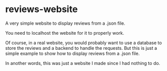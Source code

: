 # reviews-website

A very simple website to display reviews from a .json file.

You need to localhost the website for it to properly work.

Of course, in a real website, you would probably want to use a database to store the reviews and a backend to handle the requests. But this is just a simple example to show how to display reviews from a .json file.

In another words, this was just a website I made since I had nothing to do.

